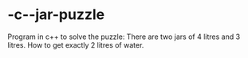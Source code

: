# -c--jar-puzzle
Program in c++ to solve the puzzle: There are two jars of 4 litres and 3 litres. How to get exactly 2 litres of water.
